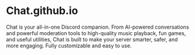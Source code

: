 # Chat.github.io
Chat is your all-in-one Discord companion. From AI-powered conversations and powerful moderation tools to high-quality music playback, fun games, and useful utilities, Chat is built to make your server smarter, safer, and more engaging. Fully customizable and easy to use.
